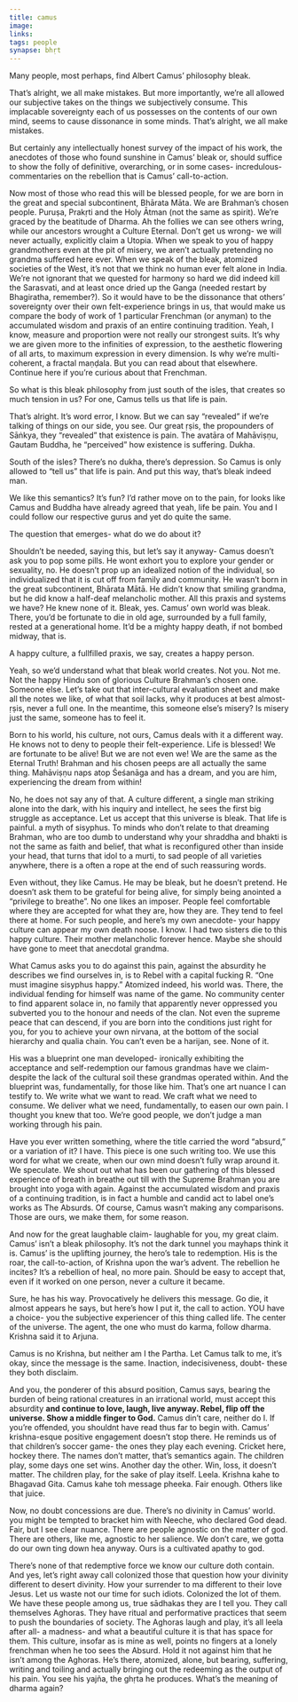 ```yaml
---
title: camus
image: 
links:
tags: people
synapse: bhṛt
---
```


Many people, most perhaps, find Albert Camus’ philosophy bleak.

That’s alright, we all make mistakes. But more importantly, we’re all allowed our subjective takes on the things we subjectively consume. This implacable sovereignty each of us possesses on the contents of our own mind, seems to cause dissonance in some minds. That’s alright, we all make mistakes.

But certainly any intellectually honest survey of the impact of his work, the anecdotes of those who found sunshine in Camus’ bleak or, should suffice to show the folly of definitive, overarching, or in some cases- incredulous- commentaries on the rebellion that is Camus’ call-to-action. 

Now most of those who read this will be blessed people, for we are born in the great and special subcontinent, Bhārata Māta. We are Brahman’s chosen people. Puruṣa, Prakṛti and the Holy Ātman (not the same as spirit). We’re graced by the beatitude of Dharma. Ah the follies we can see others wring, while our ancestors wrought a Culture Eternal. Don’t get us wrong- we will never actually, explicitly claim a Utopia. When we speak to you of happy grandmothers even at the pit of misery, we aren’t actually pretending no grandma suffered here ever. When we speak of the bleak, atomized societies of the West, it’s not that we think no human ever felt alone in India. We’re not ignorant that we quested for harmony so hard we did indeed kill the Sarasvati, and at least once dried up the Ganga (needed restart by Bhagiratha, remember?). So it would have to be the dissonance that others’ sovereignty over their own felt-experience brings in us, that would make us compare the body of work of 1 particular Frenchman (or anyman) to the accumulated wisdom and praxis of an entire continuing tradition. Yeah, I know, measure and proportion were not really our strongest suits. It’s why we are given more to the infinities of expression, to the aesthetic flowering of all arts, to maximum expression in every dimension. Is why we’re multi-coherent, a fractal maṇḍala. But you can read about that elsewhere. Continue here if you’re curious about that Frenchman.

So what is this bleak philosophy from just south of the isles, that creates so much tension in us? For one, Camus tells us that life is pain. 

That’s alright. It’s word error, I know. But we can say “revealed” if we’re talking of things on our side, you see. Our great ṛṣis, the propounders of Sāṅkya, they “revealed” that existence is pain. The avatāra of Mahāviṣṇu, Gautam Buddha, he “perceived” how existence is suffering. Dukha. 

South of the isles? There’s no dukha, there’s depression. So Camus is only allowed to “tell us” that life is pain. And put this way, that’s bleak indeed man.

We like this semantics? It’s fun? I’d rather move on to the pain, for looks like Camus and Buddha have already agreed that yeah, life be pain. You and I could follow our respective gurus and yet do quite the same. 

The question that emerges- what do we do about it?

Shouldn’t be needed, saying this, but let’s say it anyway- Camus doesn’t ask you to pop some pills. He wont exhort you to explore your gender or sexuality, no. He doesn’t prop up an idealized notion of the individual, so individualized that it is cut off from family and community. He wasn’t born in the great subcontinent, Bhārata Mātā. He didn’t know that smiling grandma, but he did know a half-deaf melancholic mother. All this praxis and systems we have? He knew none of it. Bleak, yes. Camus’ own world was bleak. There, you’d be fortunate to die in old age, surrounded by a full family, rested at a generational home. It’d be a mighty happy death, if not bombed midway, that is.

A happy culture, a fullfilled praxis, we say, creates a happy person.

Yeah, so we’d understand what that bleak world creates. Not you. Not me. Not the happy Hindu son of glorious Culture Brahman’s chosen one. Someone else. Let’s take out that inter-cultural evaluation sheet and make all the notes we like, of what that soil lacks, why it produces at best almost-ṛṣis, never a full one. In the meantime, this someone else’s misery? Is misery just the same, someone has to feel it. 

Born to his world, his culture, not ours, Camus deals with it a different way. He knows not to deny to people their felt-experience. Life is blessed! We are fortunate to be alive! But we are not even we! We are the same as the Eternal Truth! Brahman and his chosen peeps are all actually the same thing. Mahāviṣṇu naps atop Śeśanāga and has a dream, and you are him, experiencing the dream from within!

No, he does not say any of that. A culture different, a single man striking alone into the dark, with his inquiry and intellect, he sees the first big struggle as acceptance. Let us accept that this universe is bleak. That life is painful. a myth of sisyphus. To minds who don’t relate to that dreaming Brahman, who are too dumb to understand why your shraddha and bhakti is not the same as faith and belief, that what is reconfigured other than inside your head, that turns that idol to a murti, to sad people of all varieties anywhere, there is a often a rope at the end of such reassuring words.

Even without, they like Camus. He may be bleak, but he doesn’t pretend. He doesn’t ask them to be grateful for being alive, for simply being anointed a “privilege to breathe”. No one likes an imposer. People feel comfortable where they are accepted for what they are, how they are. They tend to feel there at home. For such people, and here’s my own anecdote- your happy culture can appear my own death noose. I know. I had two sisters die to this happy culture. Their mother melancholic forever hence. Maybe she should have gone to meet that anecdotal grandma. 

What Camus asks you to do against this pain, against the absurdity he describes we find ourselves in, is to Rebel with a capital fucking R. “One must imagine sisyphus happy.” Atomized indeed, his world was. There, the individual fending for himself was name of the game. No community center to find apparent solace in, no family that apparently never oppressed you subverted you to the honour and needs of the clan. Not even the supreme peace that can descend, if you are born into the conditions just right for you, for you to achieve your own nirvana, at the bottom of the social hierarchy and qualia chain. You can’t even be a harijan, see. None of it. 

His was a blueprint one man developed- ironically exhibiting the acceptance and self-redemption our famous grandmas have we claim- despite the lack of the cultural soil these grandmas operated within. And the blueprint was, fundamentally, for those like him. That’s one art nuance I can testify to. We write what we want to read. We craft what we need to consume. We deliver what we need, fundamentally, to easen our own pain. I thought you knew that too. We’re good people, we don’t judge a man working through his pain.

Have you ever written something, where the title carried the word “absurd,” or a variation of it? I have. This piece is one such writing too. We use this word for what we create, when our own mind doesn’t fully wrap around it. We speculate. We shout out what has been our gathering of this blessed experience of breath in breathe out till with the Supreme Brahman you are brought into yoga with again. Against the accumulated wisdom and praxis of a continuing tradition, is in fact a humble and candid act to label one’s works as The Absurds. Of course, Camus wasn’t making any comparisons. Those are ours, we make them, for some reason. 

And now for the great laughable claim- laughable for you, my great claim. Camus’ isn’t a bleak philosophy. It’s not the dark tunnel you mayhaps think it is. Camus’ is the uplifting journey, the hero’s tale to redemption. His is the roar, the call-to-action, of Krishna upon the war’s advent. The rebellion he incites? It’s a rebellion of heal, no more pain. Should be easy to accept that, even if it worked on one person, never a culture it became. 

Sure, he has his way. Provocatively he delivers this message. Go die, it almost appears he says, but here’s how I put it, the call to action. YOU have a choice- you the subjective experiencer of this thing called life. The center of the universe. The agent, the one who must do karma, follow dharma. Krishna said it to Arjuna.

Camus is no Krishna, but neither am I the Partha. Let Camus talk to me, it’s okay, since the message is the same. Inaction, indecisiveness, doubt- these they both disclaim.

And you, the ponderer of this absurd position, Camus says, bearing the burden of being rational creatures in an irrational world, must accept this absurdity **and continue to love, laugh, live anyway. Rebel, flip off the universe. Show a middle finger to God.** Camus din’t care, neither do I. If you’re offended, you shouldnt have read thus far to begin with. Camus’ krishna-esque positive engagement doesn’t stop there. He reminds us of that children’s soccer game- the ones they play each evening. Cricket here, hockey there. The names don’t matter, that’s semantics again. The children play, some days one set wins. Another day the other. Win, loss, it doesn’t matter. The children play, for the sake of play itself. Leela. Krishna kahe to Bhagavad Gita. Camus kahe toh message pheeka. Fair enough. Others like that juice.

Now, no doubt concessions are due. There’s no divinity in Camus’ world. you might be tempted to bracket him with Neeche, who declared God dead. Fair, but I see clear nuance. There are people agnostic on the matter of god. There are others, like me, agnostic to her salience. We don’t care, we gotta do our own ting down hea anyway. Ours is a cultivated apathy to god. 

There’s none of that redemptive force we know our culture doth contain. And yes, let’s right away call colonized those that question how your divinity different to desert divinity. How your surrender to ma different to their love Jesus. Let us waste not our time for such idiots. Colonized the lot of them. We have these people among us, true sādhakas they are I tell you. They call themselves Aghoras. They have ritual and performative practices that seem to push the boundaries of society. The Aghoras laugh and play, it’s all leela after all- a madness- and what a beautiful culture it is that has space for them. This culture, insofar as is mine as well, points no fingers at a lonely frenchman when he too sees the Absurd. Hold it not against him that he isn’t among the Aghoras. He’s there, atomized, alone, but bearing, suffering, writing and toiling and actually bringing out the redeeming as the output of his pain. You see his yajña, the ghṛta he produces. What’s the meaning of dharma again?